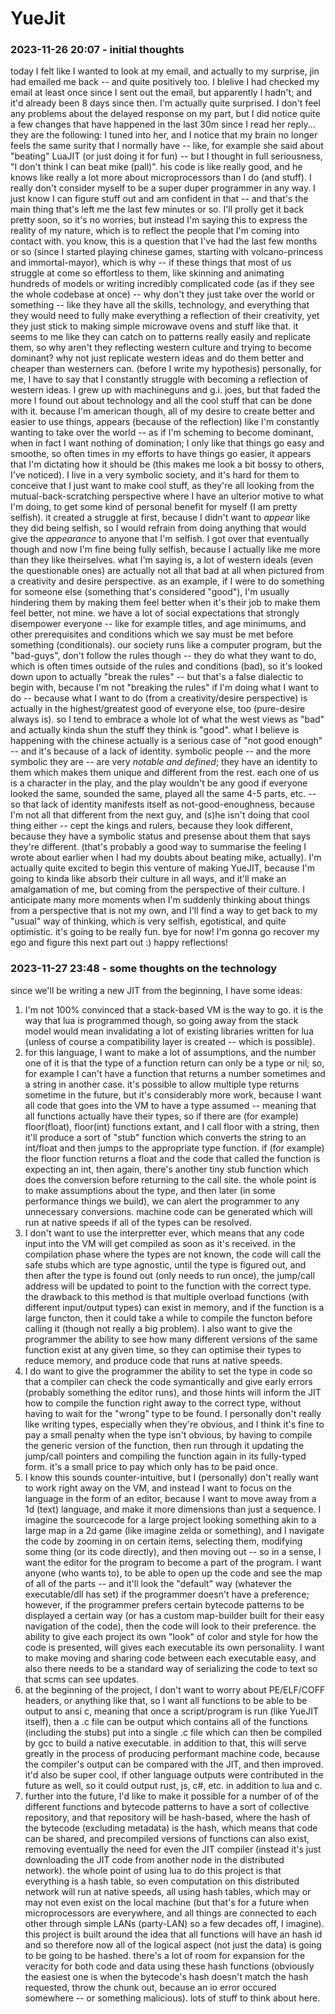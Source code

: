 # YueJit

### 2023-11-26 20:07 - initial thoughts

today I felt like I wanted to look at my email, and actually to my surprise, jin had emailed me back -- and quite positively too. I blelive I had checked my email at least once since I sent out the email, but apparently I hadn't; and it'd already been 8 days since then. I'm actually quite surprised. I don't feel any problems about the delayed response on my part, but I did notice quite a few changes that have happened in the last 30m since I read her reply... they are the following: I tuned into her, and I notice that my brain no longer feels the same surity that I normally have -- like, for example she said about "beating" LuaJIT (or just doing it for fun) -- but I thought in full seriousness, "I don't think I can beat mike (pall)". his code is like really good, and he knows like really a lot more about microprocessors than I do (and stuff). I really don't consider myself to be a super duper programmer in any way. I just know I can figure stuff out and am confident in that -- and that's the main thing that's left me the last few minutes or so. I'll prolly get it back pretty soon, so it's no worries, but instead I'm saying this to express the reality of my nature, which is to reflect the people that I'm coming into contact with.
    you know, this is a question that I've had the last few months or so (since I started playing chinese games, starting with volcano-princess and immortal-mayor), which is why -- if these things that most of us struggle at come so effortless to them, like skinning and animating hundreds of models or writing incredibly complicated code (as if they see the whole codebase at once) -- why don't they just take over the world or something -- like they have all the skills, technology, and everything that they would need to fully make everything a reflection of their creativity, yet they just stick to making simple microwave ovens and stuff like that. it seems to me like they can catch on to patterns really easily and replicate them, so why aren't they reflecting western culture and trying to become dominant? why not just replicate western ideas and do them better and cheaper than westerners can.
        (before I write my hypothesis) personally, for me, I have to say that I constantly struggle with becoming a reflection of western ideas. I grew up with machineguns and g.i. joes, but that faded the more I found out about technology and all the cool stuff that can be done with it. because I'm american though, all of my desire to create better and easier to use things, appears (because of the reflection) like I'm constantly wanting to take over the world -- as if I'm scheming to become dominant, when in fact I want nothing of domination; I only like that things go easy and smoothe, so often times in my efforts to have things go easier, it appears that I'm dictating how it should be (this makes me look a bit bossy to others, I've noticed). I live in a very symbolic society, and it's hard for them to conceive that I just want to make cool stuff, as they're all looking from the mutual-back-scratching perspective where I have an ulterior motive to what I'm doing, to get some kind of personal benefit for myself (I am pretty selfish). it created a struggle at first, because I didn't want to *appear* like they did being selfish, so I would refrain from doing anything that would give the *appearance* to anyone that I'm selfish. I got over that eventually though and now I'm fine being fully selfish, because I actually like me more than they like theirselves. what I'm saying is, a lot of western ideals (even the questionable ones) are actually not all that bad at all when pictured from a creativity and desire perspective. as an example, if I were to do something for someone else (something that's considered "good"), I'm usually hindering them by making them feel better when it's their job to make them feel better, not mine. we have a lot of social expectations that strongly disempower everyone -- like for example titles, and age minimums, and other prerequisites and conditions which we say must be met before something (conditionals). our society runs like a computer program, but the "bad-guys", don't follow the rules though -- they do what they want to do, which is often times outside of the rules and conditions (bad), so it's looked down upon to actually "break the rules" -- but that's a false dialectic to begin with, because I'm not "breaking the rules" if I'm doing what I want to do -- because what I want to do (from a creativity/desire perspective) is actually in the highest/greatest good of everyone else, too (pure-desire always is). so I tend to embrace a whole lot of what the west views as "bad" and actually kinda shun the stuff they think is "good".
    what I believe is happening with the chinese actually is a serious case of "not good enough" -- and it's because of a lack of identity. symbolic people -- and the more symbolic they are -- are very *notable and defined*; they have an identity to them which makes them unique and different from the rest. each one of us is a character in the play, and the play wouldn't be any good if everyone looked the same, sounded the same, played all the same 4-5 parts, etc. -- so that lack of identity manifests itself as not-good-enoughness, because I'm not all that different from the next guy, and (s)he isn't doing that cool thing either -- cept the kings and rulers, because they look different, because they have a symbolic status and presense about them that says they're different. (that's probably a good way to summarise the feeling I wrote about earlier when I had my doubts about beating mike, actually).
I'm actually quite excited to begin this venture of making YueJIT, because I'm going to kinda like absorb their culture in all ways, and it'll make an amalgamation of me, but coming from the perspective of their culture. I anticipate many more moments when I'm suddenly thinking about things from a perspective that is not my own, and I'll find a way to get back to my "usual" way of thinking, which is very selfish, egotistical, and quite optimistic. it's going to be really fun. bye for now! I'm gonna go recover my ego and figure this next part out :) happy reflections!

### 2023-11-27 23:48 - some thoughts on the technology

since we'll be writing a new JIT from the beginning, I have some ideas:
1. I'm not 100% convinced that a stack-based VM is the way to go. it is the way that lua is programmed though, so going away from the stack model would mean invalidating a lot of existing libraries written for lua (unless of course a compatibility layer is created -- which is possible).
2. for this language, I want to make a lot of assumptions, and the number one of it is that the type of a function return can only be a type or nil; so, for example I can't have a function that returns a number sometimes and a string in another case. it's possible to allow multiple type returns sometime in the future, but it's considerably more work, because I want all code that goes into the VM to have a type assumed -- meaning that all functions actually have their types, so if there are (for example) floor(float), floor(int) functions extant, and I call floor with a string, then it'll produce a sort of "stub" function which converts the string to an int/float and then jumps to the appropriate type function. if (for example) the floor function returns a float and the code that called the function is expecting an int, then again, there's another tiny stub function which does the conversion before returning to the call site. the whole point is to make assumptions about the type, and then later (in some performance things we build), we can alert the programmer to any unnecessary conversions. machine code can be generated which will run at native speeds if all of the types can be resolved.
3. I don't want to use the interpretter ever, which means that any code input into the VM will get compiled as soon as it's received. in the compilation phase where the types are not known, the code will call the safe stubs which are type agnostic, until the type is figured out, and then after the type is found out (only needs to run once), the jump/call address will be updated to point to the function with the correct type. the drawback to this method is that multiple overload functions (with different input/output types) can exist in memory, and if the function is a large functon, then it could take a while to compile the functon before calling it (though not really a big problem). I also want to give the programmer the ability to see how many different versions of the same function exist at any given time, so they can optimise their types to reduce memory, and produce code that runs at native speeds.
4. I do want to give the programmer the ability to set the type in code so that a compiler can check the code symantically and give early errors (probably something the editor runs), and those hints will inform the JIT how to compile the function right away to the correct type, without having to wait for the "wrong" type to be found. I personally don't really like writing types, especially when they're obvious, and I think it's fine to pay a small penalty when the type isn't obvious, by having to compile the generic version of the function, then run through it updating the jump/call pointers and compiling the function again in its fully-typed form. it's a small price to pay which only has to be paid once.
5. I know this sounds counter-intuitive, but I (personally) don't really want to work right away on the VM, and instead I want to focus on the language in the form of an editor, because I want to move away from a 1d (text) language, and make it more dimensions than just a sequence. I imagine the sourcecode for a large project looking something akin to a large map in a 2d game (like imagine zelda or something), and I navigate the code by zooming in on certain items, selecting them, modifying some thing (or its code directly), and then moving out -- so in a sense, I want the editor for the program to become a part of the program. I want anyone (who wants to), to be able to open up the code and see the map of all of the parts -- and it'll look the "default" way (whatever the executable/dll has set) if the programmer doesn't have a preference; however, if the programmer prefers certain bytecode patterns to be displayed a certain way (or has a custom map-builder built for their easy navigation of the code), then the code will look to their preference. the ability to give each project its own "look" of color and style for how the code is presented, will gives each executable its own personaliity. I want to make moving and sharing code between each executable easy, and also there needs to be a standard way of serializing the code to text so that scms can see updates.
6. at the beginning of the project, I don't want to worry about PE/ELF/COFF headers, or anything like that, so I want all functions to be able to be output to ansi c, meaning that once a script/program is run (like YueJIT itself), then a .c file can be output which contains all of the functions (including the stubs) put into a single .c file which can then be compiled by gcc to build a native executable. in addition to that, this will serve greatly in the process of producing performant machine code, because the compiler's output can be compared with the JIT, and then improved. it'd also be super cool, if other language outputs were contributed in the future as well, so it could output rust, js, c#, etc. in addition to lua and c.
7. further into the future, I'd like to make it possible for a number of of the different functions and bytecode patterns to have a sort of collective repository, and that repository will be hash-based, where the hash of the bytecode (excluding metadata) is the hash, which means that code can be shared, and precompiled versions of functions can also exist, removing eventually the need for even the JIT compiler (instead it's just downloading the JIT code from another node in the distributed network). the whole point of using lua to do this project is that everything is a hash table, so even computation on this distributed network will run at native speeds, all using hash tables, which may or may not even exist on the local machine (but that's for a future when microprocessors are everywhere, and all things are connected to each other through simple LANs (party-LAN) so a few decades off, I imagine). this project is built around the idea that all functions will have an hash id and so therefore now all of the logical aspect (not just the data) is going to be going to be hashed. there's a lot of room for expansion for the veracity for both code and data using these hash functions (obviously the easiest one is when the bytecode's hash doesn't match the hash requested, throw the chunk out, because an io error occured somewhere -- or something malicious). lots of stuff to think about here.
